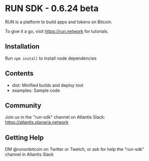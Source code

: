 # RUN SDK - 0.6.24 beta

RUN is a platform to build apps and tokens on Bitcoin.

To give it a go, visit https://run.network for tutorials.

## Installation

Run `npm install` to install node dependencies

## Contents

- dist: Minified builds and deploy tool
- examples: Sample code

## Community

Join us in the "run-sdk" channel on Atlantis Slack: https://atlantis.planaria.network

## Getting Help

DM @runonbitcoin on Twitter or Twetch, or ask for help the "run-sdk" channel in Atlantis Slack
